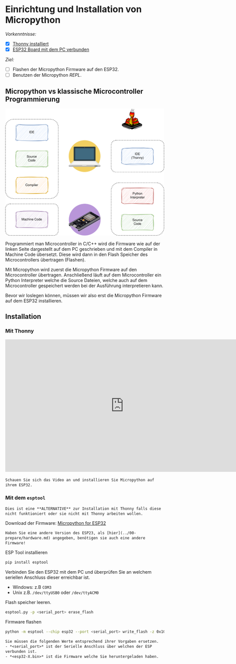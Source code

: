 # Einrichtung und Installation von Micropython

*Vorkenntnisse:*

- [x] [Thonny installiert](../00-prepare/software.md)
- [x] [ESP32 Board mit dem PC verbunden](../00-prepare/hardware.md)

*Ziel:*

- [ ] Flashen der Micropython Firmware auf den ESP32.
- [ ] Benutzen der Micropython *REPL*.

## Micropython vs klassische Microcontroller Programmierung

![Micropython Firmware](./assets/micropython-architecture.svg)

Programmiert man Microcontroller in C/C++ wird die Firmware wie auf der linken Seite dargestellt auf dem PC geschrieben und mit dem Compiler in Machine Code übersetzt. Diese wird dann in den Flash Speicher des Microcontrollers übertragen (Flashen).

Mit Micropython wird zuerst die Micropython Firmware auf den Microcontroller übertragen. Anschließend läuft auf dem Microcontroller ein Python Interpreter welche die Source Dateien, welche auch auf dem Microcontroller gespeichert werden bei der Ausführung interpretieren kann.

Bevor wir loslegen können, müssen wir also erst die Micropython Firmware auf dem ESP32 installieren.

## Installation

### Mit Thonny

<iframe src="https://nbg6156-my.sharepoint.com/personal/jonas_malassa_rdf_nuernberg_de/_layouts/15/embed.aspx?UniqueId=3572f9b7-255d-4699-9223-98098bc2efbd&embed=%7B%22ust%22%3Atrue%2C%22hv%22%3A%22CopyEmbedCode%22%7D&referrer=StreamWebApp&referrerScenario=EmbedDialog.Create" width="750" height="420" frameborder="0" scrolling="no" allowfullscreen title="Install Micropython"></iframe>

~~~admonish task
Schauen Sie sich das Video an und installieren Sie Micropython auf ihrem ESP32.
~~~

### Mit dem `esptool`

~~~admonish info
Dies ist eine **ALTERNATIVE** zur Installation mit Thonny falls diese nicht funktioniert oder sie nicht mit Thonny arbeiten wollen.
~~~

Download der Firmware: [Micropython for ESP32](https://micropython.org/download/ESP32_GENERIC/)

~~~admonish warning
Haben Sie eine andere Version des ESP23, als [hier](../00-prepare/hardware.md) angegeben, benötigen sie auch eine andere Firmware!
~~~

ESP Tool installieren
```sh
pip install esptool
```

Verbinden Sie den ESP32 mit dem PC und überprüfen Sie an welchem seriellen Anschluss dieser erreichbar ist.
- Windows: z.B `COM3`
- Unix z.B. `/dev/ttyUSB0` oder `/dev/ttyACM0`

Flash speicher leeren.
```sh
esptool.py -p <serial_port> erase_flash
```

Firmware flashen
```sh
python -m esptool --chip esp32 --port <serial_port> write_flash -z 0x1000 <esp32-X.bin>
```

~~~admonish tip
Sie müssen die folgenden Werte entsprechend ihrer Vorgaben ersetzen.
- *<serial_port>* ist der Serielle Anschluss über welchen der ESP verbunden ist.
- *<esp32-X.bin>* ist die Firmware welche Sie heruntergeladen haben.
~~~
